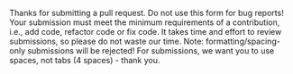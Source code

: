 Thanks for submitting a pull request. Do not use this form for bug reports!
Your submission must meet the minimum requirements of a contribution, i.e., add code, refactor code or fix code.
It takes time and effort to review submissions, so please do not waste our time.
Note: formatting/spacing-only submissions will be rejected!
For submissions, we want you to use spaces, not tabs (4 spaces) - thank you.
